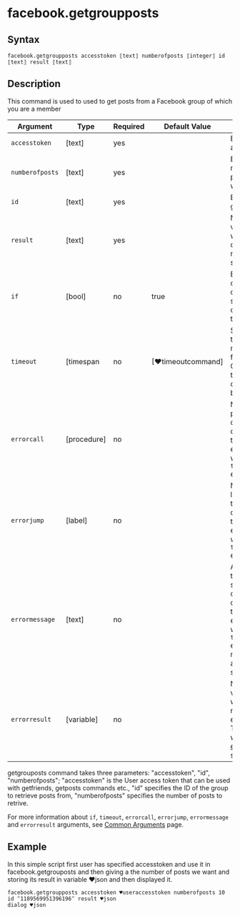 # facebook.getgroupposts

## Syntax

```G1ANT
facebook.getgroupposts accesstoken ⟦text⟧ numberofposts ⟦integer⟧ id ⟦text⟧ result ⟦text⟧
```

## Description

This command is used to used to get posts from a Facebook group of which you are a member

| Argument | Type | Required | Default Value | Description |
| -------- | ---- | -------- | ------------- | ----------- |
| `accesstoken`          | [text]     |yes       |                                                             |Enter the accesstoken           |
|  `numberofposts`             | [text]     |yes    |                                                            |Enter the number of posts you want    |
| `id`                      | [text]  |yes    |                                                          | Enter the group id |
| `result`           | [text]     |yes       |                                                             |Name of a variable where the command's result will be stored   |
| `if`             | [bool]     | no       | true                                                        | Executes the command only if a specified condition is true   |
| `timeout`        | [timespan  | no       | [♥timeoutcommand]| Specifies time in milliseconds for G1ANT.Robot to wait for the command to be executed |
| `errorcall`      | [procedure]| no       |                                                             | Name of a procedure to call when the command throws an exception or when a given `timeout` expires |
| `errorjump`      | [label]    | no       |                                                             | Name of the label to jump to when the command throws an exception or when a given `timeout` expires |
| `errormessage`   | [text]     | no       |                                                             | A message that will be shown in case the command throws an exception or when a given `timeout` expires, and no `errorjump` argument is specified |
| `errorresult`    | [variable] | no       |                                                             | Name of a variable that will store the returned exception. The variable will be of [error](https://manual.g1ant.com/link/G1ANT.Language/G1ANT.Language/Structures/ErrorStructure.md) structure  |

getgrouposts command takes three parameters: "accesstoken", "id", "numberofposts"; "accesstoken" is the User access token that can be used with getfriends, getposts commands etc., "id" specifies the ID of the group to retrieve posts from, "numberofposts" specifies the number of posts to retrive.

For more information about `if`, `timeout`, `errorcall`, `errorjump`, `errormessage` and `errorresult` arguments, see [Common Arguments](https://manual.g1ant.com/link/G1ANT.Manual/appendices/common-arguments.md) page.

## Example

In this simple script first user has specified accesstoken and use it in facebook.getgrouposts and then giving a the number of posts we want and storing its result in variable ♥json and then displayed it.

```G1ANT
facebook.getgroupposts accesstoken ♥useraccesstoken numberofposts 10 id ‴1189569951396196‴ result ♥json
dialog ♥json

```
